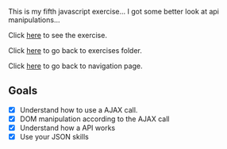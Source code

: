 This is my fifth javascript exercise... I got some better look at api manipulations...

Click [here]() to see the exercise. 

Click [here]() to go back to exercises folder.

Click [here]() to go back to navigation page.

## Goals

- [x] Understand how to use a AJAX call.
- [x] DOM manipulation according to the AJAX call
- [x] Understand how a API works
- [x] Use your JSON skills
